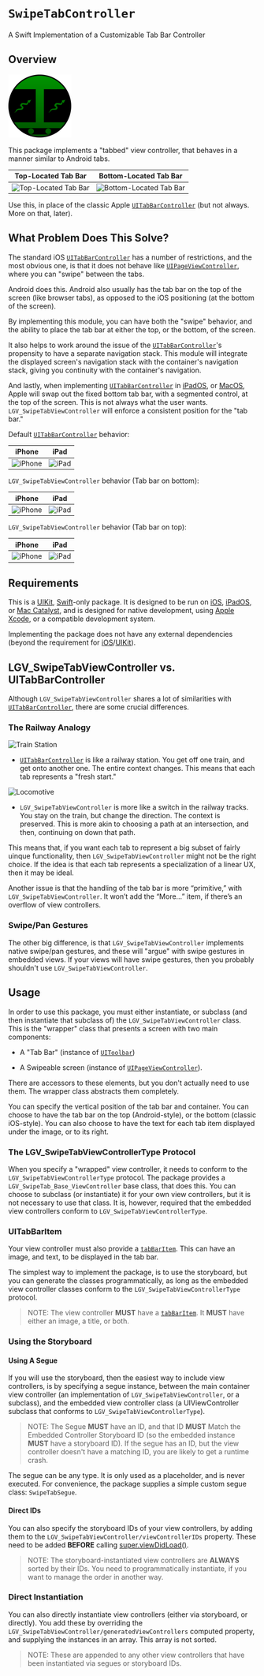 # ``SwipeTabController``

A Swift Implementation of a Customizable Tab Bar Controller

## Overview

![Project Icon](icon.png)

This package implements a "tabbed" view controller, that behaves in a manner similar to Android tabs.

| Top-Located Tab Bar | Bottom-Located Tab Bar |
| :-: | :-: |
|![Top-Located Tab Bar](Topsy.png)| ![Bottom-Located Tab Bar](Turvy.png)|

Use this, in place of the classic Apple [`UITabBarController`](https://developer.apple.com/documentation/uikit/uitabbarcontroller/) (but not always. More on that, later).

## What Problem Does This Solve?

The standard iOS [`UITabBarController`](https://developer.apple.com/documentation/uikit/uitabbarcontroller/) has a number of restrictions, and the most obvious one, is that it does not behave like [`UIPageViewController`](https://developer.apple.com/documentation/uikit/uipageviewcontroller/), where you can "swipe" between the tabs.

Android does this. Android also usually has the tab bar on the top of the screen (like browser tabs), as opposed to the iOS positioning (at the bottom of the screen).

By implementing this module, you can have both the "swipe" behavior, and the ability to place the tab bar at either the top, or the bottom, of the screen.

It also helps to work around the issue of the [`UITabBarController`](https://developer.apple.com/documentation/uikit/uitabbarcontroller/)'s propensity to have a separate navigation stack. This module will integrate the displayed screen's navigation stack with the container's navigation stack, giving you continuity with the container's navigation.

And lastly, when implementing [`UITabBarController`](https://developer.apple.com/documentation/uikit/uitabbarcontroller/) in [iPadOS](https://apple.com/ipados), or [MacOS](https://apple.com/macos), Apple will swap out the fixed bottom tab bar, with a segmented control, at the top of the screen. This is not always what the user wants. ``LGV_SwipeTabViewController`` will enforce a consistent position for the "tab bar."

Default [`UITabBarController`](https://developer.apple.com/documentation/uikit/uitabbarcontroller/) behavior:

| iPhone | iPad |
| :-: | :-: |
|![iPhone](iPhone-TabBar.png)| ![iPad](iPad-TabBar.png)|

``LGV_SwipeTabViewController`` behavior (Tab bar on bottom):

| iPhone | iPad |
| :-: | :-: |
|![iPhone](iPhone-SwipeTabBar2.png)| ![iPad](iPad-SwipeTabBar2.png)|

``LGV_SwipeTabViewController`` behavior (Tab bar on top):

| iPhone | iPad |
| :-: | :-: |
|![iPhone](iPhone-SwipeTabBar.png)| ![iPad](iPad-SwipeTabBar.png)|

## Requirements

This is a [UIKit](https://developer.apple.com/documentation/uikit), [Swift](https://apple.com/swift)-only package. It is designed to be run on [iOS](https://apple.com/ios), [iPadOS](https://apple.com/ipados), or [Mac Catalyst](https://developer.apple.com/documentation/uikit/mac-catalyst), and is designed for native development, using [Apple Xcode](https://apple.com/xcode), or a compatible development system.

Implementing the package does not have any external dependencies (beyond the requirement for [iOS](https://apple.com/ios)/[UIKit](https://developer.apple.com/documentation/uikit)).

## LGV_SwipeTabViewController vs. UITabBarController

Although ``LGV_SwipeTabViewController`` shares a lot of similarities with [`UITabBarController`](https://developer.apple.com/documentation/uikit/uitabbarcontroller/), there are some crucial differences.

### The Railway Analogy

![Train Station](station.png)

- [`UITabBarController`](https://developer.apple.com/documentation/uikit/uitabbarcontroller/) is like a railway station. You get off one train, and get onto another one. The entire context changes. This means that each tab represents a "fresh start."

![Locomotive](train.png)

- ``LGV_SwipeTabViewController`` is more like a switch in the railway tracks. You stay on the train, but change the direction. The context is preserved. This is more akin to choosing a path at an intersection, and then, continuing on down that path.

This means that, if you want each tab to represent a big subset of fairly uinque functionality, then ``LGV_SwipeTabViewController`` might not be the right choice. If the idea is that each tab represents a specialization of a linear UX, then it may be ideal.

Another issue is that the handling of the tab bar is more “primitive,” with ``LGV_SwipeTabViewController``. It won’t add the “More…” item, if there’s an overflow of view controllers.

### Swipe/Pan Gestures

The other big difference, is that ``LGV_SwipeTabViewController`` implements native swipe/pan gestures, and these will "argue" with swipe gestures in embedded views. If your views will have swipe gestures, then you probably shouldn't use ``LGV_SwipeTabViewController``.

## Usage

In order to use this package, you must either instantiate, or subclass (and then instantiate that subclass of) the ``LGV_SwipeTabViewController`` class. This is the "wrapper" class that presents a screen with two main components:

- A "Tab Bar" (instance of [`UIToolbar`](https://developer.apple.com/documentation/uikit/uitoolbar))
  
- A Swipeable screen (instance of [`UIPageViewController`](https://developer.apple.com/documentation/uikit/uipageviewcontroller/)).

There are accessors to these elements, but you don't actually need to use them. The wrapper class abstracts them completely.

You can specify the vertical position of the tab bar and container. You can choose to have the tab bar on the top (Android-style), or the bottom (classic iOS-style). You can also choose to have the text for each tab item displayed under the image, or to its right.

### The LGV_SwipeTabViewControllerType Protocol

When you specify a "wrapped" view controller, it needs to conform to the ``LGV_SwipeTabViewControllerType`` protocol. The package provides a ``LGV_SwipeTab_Base_ViewController`` base class, that does this. You can choose to subclass (or instantiate) it for your own view controllers, but it is not necessary to use that class. It is, however, required that the embedded view controllers conform to ``LGV_SwipeTabViewControllerType``.

### UITabBarItem

Your view controller must also provide a [`tabBarItem`](https://developer.apple.com/documentation/uikit/uiviewcontroller/tabbaritem). This can have an image, and text, to be displayed in the tab bar.

The simplest way to implement the package, is to use the storyboard, but you can generate the classes programmatically, as long as the embedded view controller classes conform to the ``LGV_SwipeTabViewControllerType`` protocol.

> NOTE: The view controller **MUST** have a [`tabBarItem`](https://developer.apple.com/documentation/uikit/uiviewcontroller/tabbaritem). It **MUST** have either an image, a title, or both.

### Using the Storyboard

#### Using A Segue

If you will use the storyboard, then the easiest way to include view controllers, is by specifying a segue instance, between the main container view controller (an implementation of ``LGV_SwipeTabViewController``, or a subclass), and the embedded view controller class (a UIViewController subclass that conforms to ``LGV_SwipeTabViewControllerType``).

> NOTE: The Segue **MUST** have an ID, and that ID **MUST** Match the Embedded Controller Storyboard ID (so the embedded instance **MUST** have a storyboard ID). If the segue has an ID, but the view controller doesn't have a matching ID, you are likely to get a runtime crash.

The segue can be any type. It is only used as a placeholder, and is never executed. For convenience, the package supplies a simple custom segue class: ``SwipeTabSegue``.

#### Direct IDs

You can also specify the storyboard IDs of your view controllers, by adding them to the ``LGV_SwipeTabViewController/viewControllerIDs`` property. These need to be added **BEFORE** calling [super.viewDidLoad()](https://developer.apple.com/documentation/uikit/uiviewcontroller/viewdidload\(\)).

> NOTE: The storyboard-instantiated view controllers are **ALWAYS** sorted by their IDs. You need to programmatically instantiate, if you want to manage the order in another way.

### Direct Instantiation

You can also directly instantiate view controllers (either via storyboard, or directly). You add these by overriding the ``LGV_SwipeTabViewController/generatedViewControllers`` computed property, and supplying the instances in an array. This array is not sorted.

> NOTE: These are appended to any other view controllers that have been instantiated via segues or storyboard IDs.
